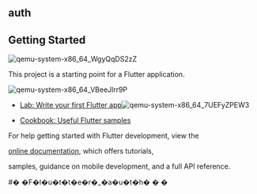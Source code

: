## auth




## Getting Started

![qemu-system-x86_64_WgyQqDS2zZ](https://user-images.githubusercontent.com/72343696/175373710-26523a34-2608-44d3-8821-02ed7a3fb2fb.png)

This project is a starting point for a Flutter application.





![qemu-system-x86_64_VBeeJlrr9P](https://user-images.githubusercontent.com/72343696/175374006-d00235ad-1cb5-4559-827f-67078c421c04.png)



- [Lab: Write your first Flutter app](https://docs.flutter.dev/get-started/codelab)![qemu-system-x86_64_7UEFyZPEW3](https://user-images.githubusercontent.com/72343696/175374045-80465498-8b50-4d95-9a02-94c30aba4b72.png)

- [Cookbook: Useful Flutter samples](https://docs.flutter.dev/cookbook)


For help getting started with Flutter development, view the

[online documentation](https://docs.flutter.dev/), which offers tutorials,


samples, guidance on mobile development, and a full API reference.


#� �F�l�u�t�t�e�r�_�a�u�t�h�
�
�
